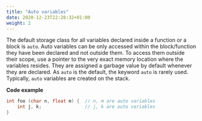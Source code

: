 ```yaml
---
title: "Auto variables"
date: 2020-12-23T22:28:32+01:00
weight: 2
---
```


The default storage class for all variables declared inside a function or a block is `auto`. Auto variables can be only accessed within the block/function they have been declared and not outside them. To access them outside their scope, use a pointer to the very exact memory location where the variables resides. They are assigned a garbage value by default whenever they are declared. As `auto` is the default, the keyword `auto` is rarely used. Typically, `auto` variables are created on the stack.

**Code example**

```c
int foo (char n, float m) {  // n, m are auto variables
    int j, k;                // j, k are auto variables
}
```